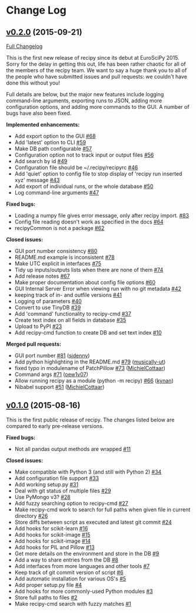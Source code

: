 # Change Log

## [v0.2.0](https://github.com/recipy/recipy/tree/v0.2.0) (2015-09-21)
[Full Changelog](https://github.com/recipy/recipy/compare/v0.1.0...v0.2.0)

This is the first new release of recipy since its debut at EuroSciPy 2015. Sorry for the delay in getting this out, life has been rather chaotic for all of the members of the recipy team. We want to say a huge thank you to all of the people who have submitted issues and pull requests: we couldn't have done this without you!

Full details are below, but the major new features include logging command-line arguments, exporting runs to JSON, adding more configuration options, and adding more commands to the GUI. A number of bugs have also been fixed.

**Implemented enhancements:**

- Add export option to the GUI [\#68](https://github.com/recipy/recipy/issues/68)
- Add 'latest' option to CLI [\#59](https://github.com/recipy/recipy/issues/59)
- Make DB path configurable [\#57](https://github.com/recipy/recipy/issues/57)
- Configuration option not to track input or output files [\#56](https://github.com/recipy/recipy/issues/56)
- Add search by id [\#49](https://github.com/recipy/recipy/issues/49)
- Configuration file should be ~/.recipy/recipyrc [\#46](https://github.com/recipy/recipy/issues/46)
- Add 'quiet' option to config file to stop display of 'recipy run inserted xyz' message [\#43](https://github.com/recipy/recipy/issues/43)
- Add export of individual runs, or the whole database [\#50](https://github.com/recipy/recipy/issues/50)
- Log command-line arguments [\#47](https://github.com/recipy/recipy/issues/47)

**Fixed bugs:**

- Loading a numpy file gives error message, only after recipy import. [\#83](https://github.com/recipy/recipy/issues/83)
- Config file reading doesn't work as specified in the docs [\#64](https://github.com/recipy/recipy/issues/64)
- recipyCommon is not a package [\#62](https://github.com/recipy/recipy/issues/62)

**Closed issues:**

- GUI port number consistency [\#80](https://github.com/recipy/recipy/issues/80)
- README.md example is inconsistent [\#78](https://github.com/recipy/recipy/issues/78)
- Make UTC explicit in interfaces [\#75](https://github.com/recipy/recipy/issues/75)
- Tidy up inputs/outputs lists when there are none of them [\#74](https://github.com/recipy/recipy/issues/74)
- Add release notes [\#67](https://github.com/recipy/recipy/issues/67)
- Make proper documentation about config file options [\#60](https://github.com/recipy/recipy/issues/60)
- GUI Internal Server Error when viewing run with no git metadata [\#42](https://github.com/recipy/recipy/issues/42)
- keeping track of in- and outfile versions [\#41](https://github.com/recipy/recipy/issues/41)
- Logging of parameters [\#40](https://github.com/recipy/recipy/issues/40)
- Convert to use TinyDB [\#39](https://github.com/recipy/recipy/issues/39)
- Add 'command' functionality to recipy-cmd [\#37](https://github.com/recipy/recipy/issues/37)
- Create text index on all fields in database [\#35](https://github.com/recipy/recipy/issues/35)
- Upload to PyPI [\#23](https://github.com/recipy/recipy/issues/23)
- Add recipy-cmd function to create DB and set text index [\#10](https://github.com/recipy/recipy/issues/10)

**Merged pull requests:**

- GUI port number [\#81](https://github.com/recipy/recipy/pull/81) ([sjdenny](https://github.com/sjdenny))
- Add python highlighting in the README.md [\#79](https://github.com/recipy/recipy/pull/79) ([musically-ut](https://github.com/musically-ut))
- fixed typo in modulename of PatchPillow [\#73](https://github.com/recipy/recipy/pull/73) ([MichielCottaar](https://github.com/MichielCottaar))
- Command args [\#71](https://github.com/recipy/recipy/pull/71) ([oew1v07](https://github.com/oew1v07))
- Allow running recipy as a module \(python -m recipy\) [\#66](https://github.com/recipy/recipy/pull/66) ([kynan](https://github.com/kynan))
- Nibabel support [\#51](https://github.com/recipy/recipy/pull/51) ([MichielCottaar](https://github.com/MichielCottaar))

## [v0.1.0](https://github.com/recipy/recipy/tree/v0.1.0) (2015-08-16)

This is the first public release of recipy. The changes listed below are compared to early pre-release versions.

**Fixed bugs:**

- Not all pandas output methods are wrapped [\#11](https://github.com/recipy/recipy/issues/11)

**Closed issues:**

- Make compatible with Python 3 \(and still with Python 2\) [\#34](https://github.com/recipy/recipy/issues/34)
- Add configuration file support [\#33](https://github.com/recipy/recipy/issues/33)
- Add working setup.py [\#31](https://github.com/recipy/recipy/issues/31)
- Deal with git status of multiple files [\#29](https://github.com/recipy/recipy/issues/29)
- Use PyMongo v3? [\#28](https://github.com/recipy/recipy/issues/28)
- Add fuzzy searching option to recipy-cmd [\#27](https://github.com/recipy/recipy/issues/27)
- Make recipy-cmd work to search for full paths when given file in current directory [\#26](https://github.com/recipy/recipy/issues/26)
- Store diffs between script as executed and latest git commit [\#24](https://github.com/recipy/recipy/issues/24)
- Add hooks for scikit-learn [\#16](https://github.com/recipy/recipy/issues/16)
- Add hooks for scikit-image [\#15](https://github.com/recipy/recipy/issues/15)
- Add hooks for scikit-image [\#14](https://github.com/recipy/recipy/issues/14)
- Add hooks for PIL and Pillow [\#13](https://github.com/recipy/recipy/issues/13)
- Get more details on the environment and store in the DB [\#9](https://github.com/recipy/recipy/issues/9)
- Add a way to share entries from the DB [\#8](https://github.com/recipy/recipy/issues/8)
- Add interfaces from more languages and other tools [\#7](https://github.com/recipy/recipy/issues/7)
- Keep track of git commit version of script [\#6](https://github.com/recipy/recipy/issues/6)
- Add automatic installation for various OS's [\#5](https://github.com/recipy/recipy/issues/5)
- Add proper setup.py file [\#4](https://github.com/recipy/recipy/issues/4)
- Add hooks for more commonly-used Python modules [\#3](https://github.com/recipy/recipy/issues/3)
- Store full paths to files [\#2](https://github.com/recipy/recipy/issues/2)
- Make recipy-cmd search with fuzzy matches [\#1](https://github.com/recipy/recipy/issues/1)







